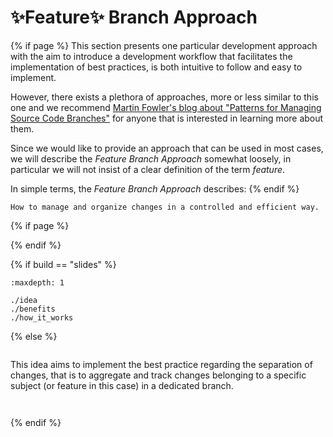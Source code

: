 # ✨Feature✨ Branch Approach
{% if page %}
This section presents one particular development approach with the aim to introduce a development workflow that facilitates the implementation of best practices, is both intuitive to follow and easy to implement.

However, there exists a plethora of approaches, more or less similar to this one and we recommend [Martin Fowler's blog about "Patterns for Managing Source Code Branches"](https://martinfowler.com/articles/branching-patterns.html) for anyone that is interested in learning more about them.

Since we would like to provide an approach that can be used in most cases, we will describe the *Feature Branch Approach* somewhat loosely, in particular we will not insist of a clear definition of the term *feature*.

In simple terms, the *Feature Branch Approach* describes:
{% endif %}


```{epigraph}
How to manage and organize changes in a controlled and efficient way.
```
{% if page %}


{% endif %}

{% if build == "slides" %}
<!-- BUILDING THE SLIDES -->
```{toctree}
:maxdepth: 1

./idea
./benefits
./how_it_works
```
{% else %}
<!-- BUILDING THE PAGES -->
```{include} ./idea.md
```

This idea aims to implement the best practice regarding the separation of changes, that is to aggregate and track changes belonging to a specific subject (or feature in this case) in a dedicated branch.

```{include} ./benefits.md
```
```{include} ./how_it_works.md
```
{% endif %}
